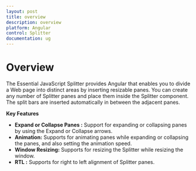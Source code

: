 ```yaml
---
layout: post
title: overview
description: overview
platform: Angular
control: Splitter
documentation: ug
---
```


# Overview

The Essential JavaScript Splitter provides Angular that enables you to divide a Web page into distinct areas by inserting resizable panes. You can create any number of Splitter panes and place them inside the Splitter component. The split bars are inserted automatically in between the adjacent panes.

**Key Features**

* **Expand or Collapse Panes :** Support for expanding or collapsing panes by using the Expand or Collapse arrows.
* **Animation:**  Supports for animating panes while expanding or collapsing the panes, and also setting the animation speed.
* **Window Resizing:** Supports for resizing the Splitter while resizing the window.
* **RTL :** Supports for right to left alignment of Splitter panes.                      

